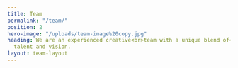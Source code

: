 ```yaml
---
title: Team
permalink: "/team/"
position: 2
hero-image: "/uploads/team-image%20copy.jpg"
heading: We are an experienced creative<br>team with a unique blend of<br>passion,
  talent and vision.
layout: team-layout
---
```


